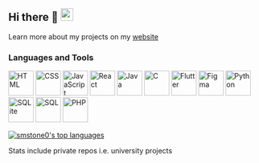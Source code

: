 ## Hi there 👋 <img width="25px" src="https://cdn.jsdelivr.net/gh/devicons/devicon@latest/icons/linux/linux-original.svg" />

Learn more about my projects on my [website](https://smstone0.github.io/)

### Languages and Tools
<a href="https://www.w3schools.com/Html/"><img width="50px" alt="HTML" src="https://cdn.jsdelivr.net/gh/devicons/devicon@latest/icons/html5/html5-original.svg"/></a>
<a href="https://www.w3schools.com/css/"><img width="50px" alt="CSS" src="https://cdn.jsdelivr.net/gh/devicons/devicon@latest/icons/css3/css3-original.svg"/></a>
<a href="https://www.w3schools.com/js/"><img width="50px" alt="JavaScript" src="https://cdn.jsdelivr.net/gh/devicons/devicon@latest/icons/javascript/javascript-original.svg"/></a>
<a href="https://react.dev/"><img width="50px" alt="React" src="https://cdn.jsdelivr.net/gh/devicons/devicon@latest/icons/react/react-original-wordmark.svg"/></a>
<a href="https://www.java.com/en/"><img width="50px" alt="Java" src="https://cdn.jsdelivr.net/gh/devicons/devicon@latest/icons/java/java-original-wordmark.svg"/></a>
<a href="https://www.w3schools.com/c/"><img width="50px" alt="C" src="https://cdn.jsdelivr.net/gh/devicons/devicon@latest/icons/c/c-original.svg"/></a>
<a href="https://flutter.dev/"><img width="50px" alt="Flutter" src="https://cdn.jsdelivr.net/gh/devicons/devicon@latest/icons/flutter/flutter-original.svg"/></a>
<a href="https://www.figma.com/"><img width="50px" alt="Figma" src="https://cdn.jsdelivr.net/gh/devicons/devicon@latest/icons/figma/figma-original.svg"/></a>
<a href="https://www.python.org/"><img width="50px" alt="Python" src="https://cdn.jsdelivr.net/gh/devicons/devicon@latest/icons/python/python-original.svg"/></a>
<a href="https://www.sqlite.org/"><img width="50px" alt="SQLite" src="https://cdn.jsdelivr.net/gh/devicons/devicon@latest/icons/sqlite/sqlite-original-wordmark.svg"/></a>
<a href="https://www.w3schools.com/sql/"><img width="50px" alt="SQL" src="https://cdn.jsdelivr.net/gh/devicons/devicon@latest/icons/azuresqldatabase/azuresqldatabase-original.svg"/></a>
<a href="https://www.php.net/"><img width="50px" alt="PHP" src="https://cdn.jsdelivr.net/gh/devicons/devicon@latest/icons/php/php-original.svg"/></a>

[![smstone0's top languages](https://github-readme-stats-smstone0.vercel.app/api/top-langs/?username=smstone0&theme=dark&layout=compact&include_private=true)](https://github.com/anuraghazra/github-readme-stats) 
<p>Stats include private repos i.e. university projects</p>

<!--
**smstone0/smstone0** is a ✨ _special_ ✨ repository because its `README.md` (this file) appears on your GitHub profile.

Here are some ideas to get you started:

- 🔭 I’m currently working on ...
- 🌱 I’m currently learning ...
- 👯 I’m looking to collaborate on ...
- 🤔 I’m looking for help with ...
- 💬 Ask me about ...
- 📫 How to reach me: ...
- 😄 Pronouns: ...
- ⚡ Fun fact: ...
-->
